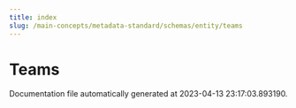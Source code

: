 ```yaml
---
title: index
slug: /main-concepts/metadata-standard/schemas/entity/teams
---
```


# Teams

Documentation file automatically generated at 2023-04-13 23:17:03.893190.
